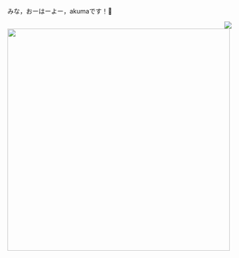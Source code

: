 みな，おーはーよー，akumaです！👋
<br/>

<!--右边的卡片-->
<a href="https://github.com/anuraghazra/github-readme-stats">
  <img align="right" src="https://github-readme-stats.vercel.app/api/top-langs/?username=anuraghazra&layout=compact" />
</a>

<!--左边的卡片-->
<a href="https://github.com/anuraghazra/github-readme-stats">
  <img align="left" style="width:500px" src="https://github-readme-stats.vercel.app/api?username=giegieSong&show_icons=true&theme=tokyonight" />
</a>


<!---
giegieSong/giegieSong is a ✨ special ✨ repository because its `README.md` (this file) appears on your GitHub profile.
You can click the Preview link to take a look at your changes.
--->
